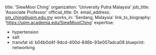 title: 'SiewMooi Ching'
organization: 'University Putra Malaysia'
job_title: 'Associate Professor'
official_title: Dr.
email_address: sm_ching@upm.edu.my
works_in: 'Serdang, Malaysia'
link_to_biography: 'https://upm.academia.edu/SiewMooiChing'
expertise:
  - hypertension
  - salt
  - transfat
id: b04b0d4f-9dcd-400d-846b-93e007adca08
blueprint: networking
